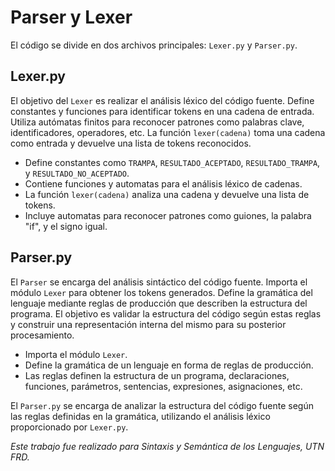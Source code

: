# Parser y Lexer

El código se divide en dos archivos principales: `Lexer.py` y `Parser.py`.

## Lexer.py

El objetivo del `Lexer` es realizar el análisis léxico del código fuente. Define constantes y funciones para identificar tokens en una cadena de entrada. Utiliza autómatas finitos para reconocer patrones como palabras clave, identificadores, operadores, etc. La función `lexer(cadena)` toma una cadena como entrada y devuelve una lista de tokens reconocidos.

- Define constantes como `TRAMPA`, `RESULTADO_ACEPTADO`, `RESULTADO_TRAMPA`, y `RESULTADO_NO_ACEPTADO`.
- Contiene funciones y automatas para el análisis léxico de cadenas.
- La función `lexer(cadena)` analiza una cadena y devuelve una lista de tokens.
- Incluye automatas para reconocer patrones como guiones, la palabra "if", y el signo igual.

## Parser.py

El `Parser` se encarga del análisis sintáctico del código fuente. Importa el módulo `Lexer` para obtener los tokens generados. Define la gramática del lenguaje mediante reglas de producción que describen la estructura del programa. El objetivo es validar la estructura del código según estas reglas y construir una representación interna del mismo para su posterior procesamiento.

- Importa el módulo `Lexer`.
- Define la gramática de un lenguaje en forma de reglas de producción.
- Las reglas definen la estructura de un programa, declaraciones, funciones, parámetros, sentencias, expresiones, asignaciones, etc.

El `Parser.py` se encarga de analizar la estructura del código fuente según las reglas definidas en la gramática, utilizando el análisis léxico proporcionado por `Lexer.py`.

_Este trabajo fue realizado para Sintaxis y Semántica de los Lenguajes, UTN FRD._
